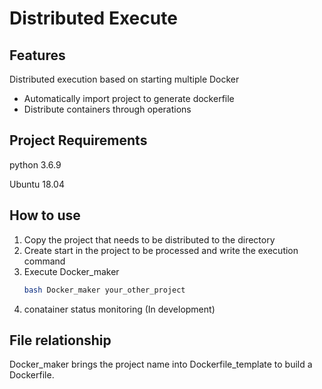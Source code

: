 # Distributed Execute

## Features

Distributed execution based on starting multiple Docker

- Automatically import project to generate dockerfile 
- Distribute containers through operations

## Project Requirements

python 3.6.9

Ubuntu 18.04


## How to use
1. Copy the project that needs to be distributed to the directory 
2. Create start in the project to be processed and write the execution command
3. Execute Docker_maker 
    ```bash
    bash Docker_maker your_other_project
    ```
4. conatainer status monitoring (In development)


## File relationship

Docker_maker brings the project name into Dockerfile_template to build a Dockerfile.
